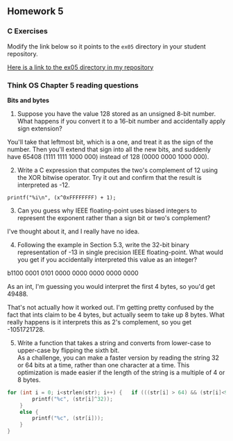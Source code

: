 ## Homework 5

### C Exercises

Modify the link below so it points to the `ex05` directory in your
student repository.

[Here is a link to the ex05 directory in my repository](https://github.com/SeanFoley123/ExercisesInC/tree/master/exercises/ex05)

### Think OS Chapter 5 reading questions

**Bits and bytes**

1) Suppose you have the value 128 stored as an unsigned 8-bit number.  What happens if you convert 
it to a 16-bit number and accidentally apply sign extension?

You'll take that leftmost bit, which is a one, and treat it as the sign of the number. Then you'll extend that sign into all the new bits, and suddenly have 65408 (1111 1111 1000 000) instead of 128 (0000 0000 1000 000).

2) Write a C expression that computes the two's complement of 12 using the XOR bitwise operator. 
Try it out and confirm that the result is interpreted as -12.

`printf("%i\n", (x^0xFFFFFFFF) + 1);`

3) Can you guess why IEEE floating-point uses biased integers to represent the exponent rather than a
sign bit or two's complement?

I've thought about it, and I really have no idea.

4) Following the example in Section 5.3, write the 32-bit binary representation of -13 in single precision 
IEEE floating-point.  What would you get if you accidentally interpreted this value as an integer?

b1100 0001 0101 0000 0000 0000 0000 0000

As an int, I'm guessing you would interpret the first 4 bytes, so you'd get 49488.

That's not actually how it worked out. I'm getting pretty confused by the fact that ints claim to be 4 bytes, but actually seem to take up 8 bytes. What really happens is it interprets this as 2's complement, so you get -1051721728.

5) Write a function that takes a string and converts from lower-case to upper-case by flipping the sixth bit.  
As a challenge, you can make a faster version by reading the string 32 or 64 bits at a time, rather than one
character at a time.  This optimization is made easier if the length of the string is a multiple of 4 or 8 bytes.

```c
for (int i = 0; i<strlen(str); i++) {	if (((str[i] > 64) && (str[i]<91)) || ((str[i] > 96) && (str[i]<123))){
		printf("%c", (str[i]^32));
	}
	else {
		printf("%c", (str[i]));	
	}
}
```